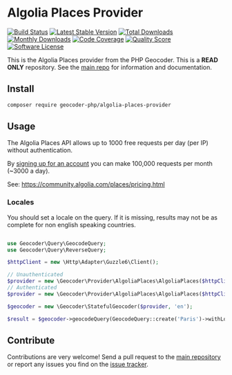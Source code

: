 # Algolia Places Provider

[![Build Status](https://travis-ci.org/geocoder-php/algolia-places-provider.svg?branch=master)](http://travis-ci.org/geocoder-php/algolia-places-provider)
[![Latest Stable Version](https://poser.pugx.org/geocoder-php/algolia-places-provider/v/stable)](https://packagist.org/packages/geocoder-php/algolia-places-provider)
[![Total Downloads](https://poser.pugx.org/geocoder-php/algolia-places-provider/downloads)](https://packagist.org/packages/geocoder-php/algolia-places-provider)
[![Monthly Downloads](https://poser.pugx.org/geocoder-php/algolia-places-provider/d/monthly.png)](https://packagist.org/packages/geocoder-php/algolia-places-provider)
[![Code Coverage](https://img.shields.io/scrutinizer/coverage/g/geocoder-php/algolia-places-provider.svg?style=flat-square)](https://scrutinizer-ci.com/g/geocoder-php/algolia-places-provider)
[![Quality Score](https://img.shields.io/scrutinizer/g/geocoder-php/algolia-places-provider.svg?style=flat-square)](https://scrutinizer-ci.com/g/geocoder-php/algolia-places-provider)
[![Software License](https://img.shields.io/badge/license-MIT-brightgreen.svg?style=flat-square)](LICENSE)

This is the Algolia Places provider from the PHP Geocoder. This is a **READ ONLY** repository. See the
[main repo](https://github.com/geocoder-php/Geocoder) for information and documentation. 

## Install

```bash
composer require geocoder-php/algolia-places-provider
```

## Usage

The Algolia Places API allows up to 1000 free requests per day (per IP) without authentication.

By [signing up for an account](https://www.algolia.com/users/sign_up/places) you can make 100,000 requests per month (~3000 a day).

See: https://community.algolia.com/places/pricing.html

### Locales

You should set a locale on the query. If it is missing, results may not be as complete for non english speaking countries.

```php

use Geocoder\Query\GeocodeQuery;
use Geocoder\Query\ReverseQuery;

$httpClient = new \Http\Adapter\Guzzle6\Client();

// Unauthenticated
$provider = new \Geocoder\Provider\AlgoliaPlaces\AlgoliaPlaces($httpClient);
// Authenticated 
$provider = new \Geocoder\Provider\AlgoliaPlaces\AlgoliaPlaces($httpClient, '<your-key>', '<your-app-id>');

$geocoder = new \Geocoder\StatefulGeocoder($provider, 'en');

$result = $geocoder->geocodeQuery(GeocodeQuery::create('Paris')->withLocale('fr-FR'));
```

## Contribute

Contributions are very welcome! Send a pull request to the [main repository](https://github.com/geocoder-php/Geocoder) or 
report any issues you find on the [issue tracker](https://github.com/geocoder-php/Geocoder/issues).
